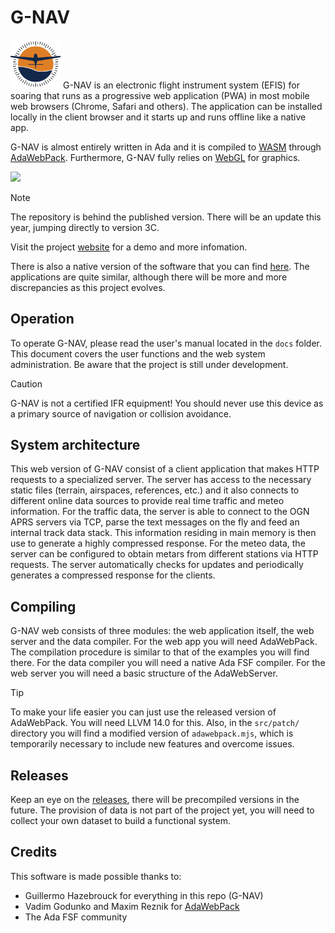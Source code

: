 # G-NAV 
<img src="./docs/g-nav-logo-small.png" width="80">
G-NAV is an electronic flight instrument system (EFIS) for soaring that runs as a progressive web application (PWA) in most mobile web browsers (Chrome, Safari and others).
The application can be installed locally in the client browser and it starts up and runs offline like a native app.

G-NAV is almost entirely written in Ada and it is compiled to [WASM](https://webassembly.org/) through [AdaWebPack](https://github.com/godunko/adawebpack). Furthermore, G-NAV fully relies on [WebGL](https://www.khronos.org/webgl/) for graphics.

<img src="./docs/gnav_1.jpg" width="400">

> [!NOTE]
> The repository is behind the published version. There will be an update this year, jumping directly to version 3C.

Visit the project [website](https://sites.google.com/view/g-nav) for a demo and more infomation.

There is also a native version of the software that you can find [here](https://github.com/GuillermoHazebrouck/gnav). The applications are quite similar, although there will be more and more discrepancies as this project evolves.

## Operation
To operate G-NAV, please read the user's manual located in the `docs` folder. This document covers the user functions and the web system administration. Be aware that the project is still under development.

> [!CAUTION]
> G-NAV is not a certified IFR equipment! You should never use this device as a primary source of navigation or collision avoidance.

## System architecture
This web version of G-NAV consist of a client application that makes HTTP requests to a specialized server. The server has access to the necessary static files (terrain, airspaces, references, etc.) and it also connects to different online data sources to provide real time traffic and meteo information.
For the traffic data, the server is able to connect to the OGN APRS servers via TCP, parse the text messages on the fly and feed an internal track data stack. This information residing in main memory is then use to generate a highly compressed response.
For the meteo data, the server can be configured to obtain metars from different stations via HTTP requests. The server automatically checks for updates and periodically generates a compressed response for the clients.

## Compiling
G-NAV web consists of three modules: the web application itself, the web server and the data compiler. For the web app you will need AdaWebPack. The compilation procedure is similar to that of the examples you will find there.
For the data compiler you will need a native Ada FSF compiler.
For the web server you will need a basic structure of the AdaWebServer.

> [!TIP]
> To make your life easier you can just use the released version of AdaWebPack. You will need LLVM 14.0 for this.
> Also, in the `src/patch/` directory you will find a modified version of `adawebpack.mjs`, which is temporarily necessary to include new features and overcome issues.

## Releases
Keep an eye on the [releases](https://github.com/GuillermoHazebrouck/gnav-web/releases), there will be precompiled versions in the future.
The provision of data is not part of the project yet, you will need to collect your own dataset to build a functional system.

## Credits
This software is made possible thanks to:
- Guillermo Hazebrouck for everything in this repo (G-NAV)
- Vadim Godunko and Maxim Reznik for [AdaWebPack](https://github.com/godunko/adawebpack)
- The Ada FSF community
